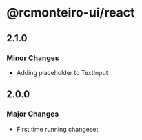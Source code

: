 # @rcmonteiro-ui/react

## 2.1.0

### Minor Changes

- Adding placeholder to TextInput

## 2.0.0

### Major Changes

- First time running changeset
